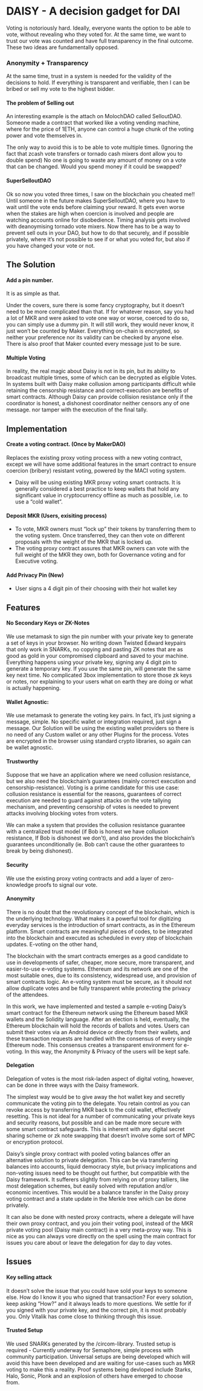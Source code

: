 # DAISY - A decision gadget for DAI

Voting is notoriously hard. Ideally, everyone wants the option to be able to vote, without revealing who they voted for. At the same time, we want to trust our vote was counted and have full transparency in the final outcome. These two ideas are fundamentally opposed.

### Anonymity + Transparency

At the same time, trust in a system is needed for the validity of the decisions to hold. If everything is transparent and verifiable, then I can be bribed or sell my vote to the highest bidder.

#### The problem of Selling out

An interesting example is the attach on MolochDAO called SelloutDAO. Someone made a contract that worked like a voting vending machine, where for the price of 1ETH, anyone can control a huge chunk of the voting power and vote themselves in.

The only way to avoid this is to be able to vote multiple times. (Ignoring the fact that zcash vote transfers or tornado cash mixers dont allow you to double spend) No one is going to waste any amount of money on a vote that can be changed. Would you spend money if it could be swapped? 


#### SuperSelloutDAO
Ok so now you voted three times, I saw on the blockchain you cheated me!! Until someone in the future makes SuperSelloutDAO, where you have to wait until the vote ends before claiming your reward. 
It gets even worse when the stakes are high when coercion is involved and people are watching accounts online for disobedience. Timing analysis gets involved with deanoymising tornado vote mixers. Now there has to be a way to prevent sell outs in your DAO, but how to do that securely, and if possible privately, where it’s not possible to see if or what you voted for, but also if you have changed your vote or not.  


## The Solution
#### Add a pin number. 
It is as simple as that. 

Under the covers, sure there is some fancy cryptography, but it doesn’t need to be more complicated than that. If for whatever reason, say you had a lot of MKR and were asked to vote one way or worse, coerced to do so, you can simply use a dummy pin. It will still work, they would never know, it just won’t be counted by Maker. 
Everything on-chain is encrypted, so neither your preference nor its validity can be checked by anyone else. There is also proof that Maker counted every message just to be sure.   

#### Multiple Voting
In reality, the real magic about Daisy is not in its pin, but its ability to broadcast multiple times, some of which can be decrypted as eligible Votes. 
In systems built with Daisy make collusion among participants difficult while retaining the censorship resistance and correct-execution are benefits of smart contracts. Although Daisy can provide collision resistance only if the coordinator is honest, a dishonest coordinator neither censors any of one message. nor tamper with the execution of the final tally.


## Implementation
#### Create a voting contract. (Once by MakerDAO)
Replaces the existing proxy voting process with a new voting contract, except we will have some additional features in the smart contract to ensure coercion (bribery) resistant voting, powered by the MACI voting system. 

* Daisy will be using existing MKR proxy voting smart contracts.
It is generally considered a best practice to keep wallets that hold any significant value in cryptocurrency offline as much as possible, i.e. to use a “cold wallet”.

#### Deposit MKR (Users, exisiting process)
* To vote, MKR owners must “lock up” their tokens by transferring them to the voting system. Once transferred, they can then vote on different proposals with the weight of the MKR that is locked up.
* The voting proxy contract assures that MKR owners can vote with the full weight of the MKR they own, both for Governance voting and for Executive voting.

#### Add Privacy Pin (New)
* User signs a 4 digit pin of their choosing with their hot wallet key


## Features
#### No Secondary Keys or ZK-Notes
We use metamask to sign the pin number with your private key to generate a set of keys in your browser. No writing down Twisted Edward keypairs that only work in SNARKs, no copying and pasting ZK notes that are as good as gold in your compromised clipboard and saved to your machine. Everything happens using your private key, signing any 4 digit pin to generate a temporary key. If you use the same pin, will generate the same key next time. No complicated 3box implementation to store those zk keys or notes, nor explaining to your users what on earth they are doing or what is actually happening.

#### Wallet Agnostic:

We use metamask to generate the voting key pairs. In fact, it’s just signing a message, simple. No specific wallet or integration required, just sign a message. 
Our Solution will be using the existing wallet providers so there is no need of any Custom wallet or any other Plugins for the process. Votes are encrypted in the browser using standard crypto libraries, so again can be wallet agnostic.

#### Trustworthy

Suppose that we have an application where we need collusion resistance, but we also need the blockchain’s guarantees (mainly correct execution and censorship-resistance). 
Voting is a prime candidate for this use case: collusion resistance is essential for the reasons, guarantees of correct execution are needed to guard against attacks on the vote tallying mechanism, and preventing censorship of votes is needed to prevent attacks involving blocking votes from voters. 

We can make a system that provides the collusion resistance guarantee with a centralized trust model (if Bob is honest we have collusion resistance, If Bob is dishonest we don’t), and also provides the blockchain’s guarantees unconditionally (ie. Bob can’t cause the other guarantees to break by being dishonest).

#### Security
We use the existing proxy voting contracts and add a layer of zero-knowledge proofs to signal our vote. 

#### Anonymity
There is no doubt that the revolutionary concept of the blockchain, which is the underlying technology. What makes it a powerful tool for digitizing everyday services is the introduction of smart contracts, as in the Ethereum platform. Smart contracts are meaningful pieces of codes, to be integrated into the blockchain and executed as scheduled in every step of blockchain updates. E-voting on the other hand,


The blockchain with the smart contracts emerges as a good candidate to use in developments of safer, cheaper, more secure, more transparent, and easier-to-use e-voting systems. Ethereum and its network are one of the most suitable ones, due to its consistency, widespread use, and provision of smart contracts logic. An e-voting system must be secure, as it should not allow duplicate votes and be fully transparent while protecting the privacy of the attendees. 


In this work, we have implemented and tested a sample e-voting Daisy’s smart contract for the Ethereum network using the Ethereum based MKR wallets and the Solidity language.
After an election is held, eventually, the Ethereum blockchain will hold the records of ballots and votes. Users can submit their votes via an Android device or directly from their wallets, and these transaction requests are handled with the consensus of every single Ethereum node. This consensus creates a transparent environment for e-voting. In this way, the Anonymity & Privacy of the users will be kept safe.


#### Delegation
Delegation of votes is the most risk-laden aspect of digital voting, however, can be done in three ways with the Daisy framework. 

The simplest way would be to give away the hot wallet key and secretly communicate the voting pin to the delegate. You retain control as you can revoke access by transferring MKR back to the cold wallet, effectively resetting. This is not ideal for a number of communicating your private keys and security reasons, but possible and can be made more secure with some smart contract safeguards. This is inherent with any digital secret sharing scheme or zk note swapping that doesn’t involve some sort of MPC or encryption protocol. 
  
Daisy’s single proxy contract with pooled voting balances offer an alternative solution to private delegation. This can be via transferring balances into accounts, liquid democracy style, but privacy implications and non-voting issues need to be thought out further, but compatible with the Daisy framework. It sufferers slightly from relying on of proxy talliers, like most delegation schemes, but easily solved with reputation and/or economic incentives. This would be a balance transfer in the Daisy proxy voting contract and a state update in the Merkle tree which can be done privately. 

It can also be done with nested proxy contracts, where a delegate will have their own proxy contract, and you join their voting pool, instead of the MKR private voting pool (Daisy main contract) in a very meta-proxy way. This is nice as you can always vore directly on the spell using the main contract for issues you care about or leave the delegation for day to day votes. 


## Issues
#### Key selling attack
It doesn’t solve the issue that you could have sold your keys to someone else. How do I know it you who signed that transaction? For every solution, keep asking “How?” and it always leads to more questions. We settle for if you signed with your private key, and the correct pin, it is most probably you. Only Vitalik has come close to thinking through this issue. 

#### Trusted Setup
We used SNARKs generated by the /circom-library.
Trusted setup is required - Currently underway for Semaphore, simple process with community participation.  Universal setups are being developed which will avoid this have been developed and are waiting for use-cases such as MKR voting to make this a reality. Proof systems being devloped include Starks, Halo, Sonic, Plonk and an explosion of others have emerged to choose from. 
